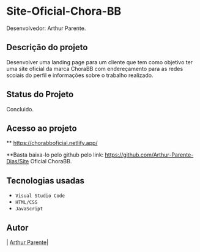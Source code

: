# Site-Oficial-Chora-BB

Desenvolvedor: Arthur Parente.

## Descrição do projeto

Desenvolver uma landing page para um cliente que tem como objetivo ter uma site oficial da marca ChoraBB com endereçamento para as redes scoiais do perfil e informações sobre o trabalho realizado.

## Status do Projeto

Concluido.

## Acesso ao projeto

** https://chorabboficial.netlify.app/

**Basta baixa-lo pelo github pelo link: https://github.com/Arthur-Parente-Dias/Site Oficial ChoraBB.

## Tecnologias usadas

- `Visual Studio Code`
- `HTML/CSS`
- `JavaScript`

## Autor

| [Arthur Parente</sub>](https://github.com/arthurparente26)|

